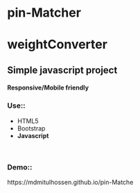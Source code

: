 # pin-Matcher
# weightConverter
<h2>Simple javascript project</h2>
<h4>Responsive/Mobile friendly</h4>
<h3>Use::</h3>
<ul>
  <li>HTML5</li>
  <li>Bootstrap</li>
  <li><b>Javascript</b></li>
</ul>
<br>
<h3>Demo::</h3>https://mdmitulhossen.github.io/pin-Matche
